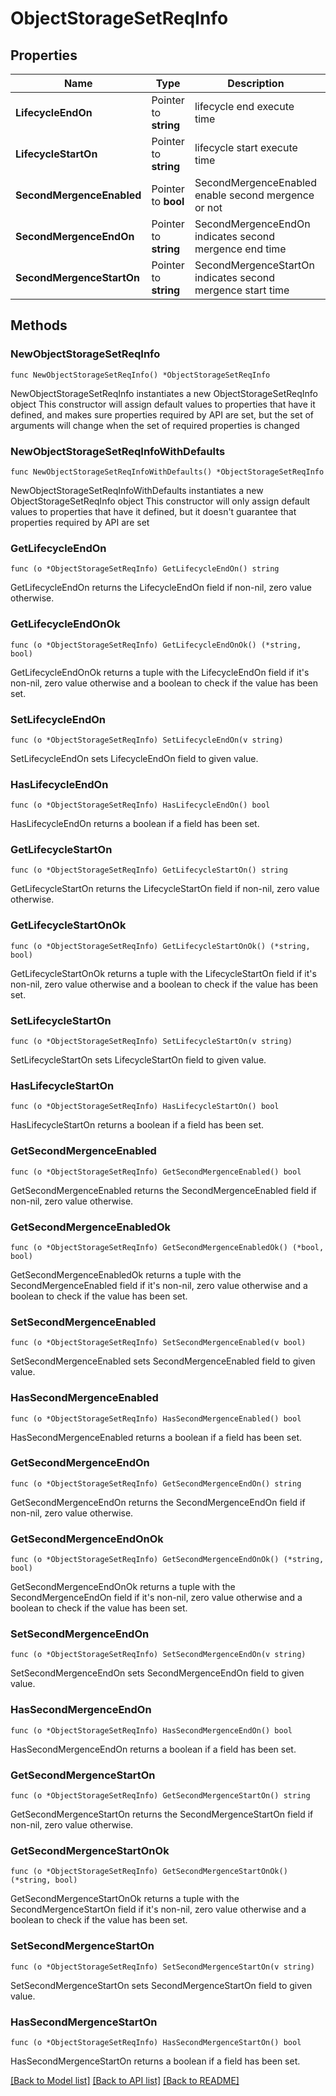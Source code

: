 # ObjectStorageSetReqInfo

## Properties

Name | Type | Description | Notes
------------ | ------------- | ------------- | -------------
**LifecycleEndOn** | Pointer to **string** | lifecycle end execute time | [optional] 
**LifecycleStartOn** | Pointer to **string** | lifecycle start execute time | [optional] 
**SecondMergenceEnabled** | Pointer to **bool** | SecondMergenceEnabled enable second mergence or not | [optional] 
**SecondMergenceEndOn** | Pointer to **string** | SecondMergenceEndOn indicates second mergence end time | [optional] 
**SecondMergenceStartOn** | Pointer to **string** | SecondMergenceStartOn indicates second mergence start time | [optional] 

## Methods

### NewObjectStorageSetReqInfo

`func NewObjectStorageSetReqInfo() *ObjectStorageSetReqInfo`

NewObjectStorageSetReqInfo instantiates a new ObjectStorageSetReqInfo object
This constructor will assign default values to properties that have it defined,
and makes sure properties required by API are set, but the set of arguments
will change when the set of required properties is changed

### NewObjectStorageSetReqInfoWithDefaults

`func NewObjectStorageSetReqInfoWithDefaults() *ObjectStorageSetReqInfo`

NewObjectStorageSetReqInfoWithDefaults instantiates a new ObjectStorageSetReqInfo object
This constructor will only assign default values to properties that have it defined,
but it doesn't guarantee that properties required by API are set

### GetLifecycleEndOn

`func (o *ObjectStorageSetReqInfo) GetLifecycleEndOn() string`

GetLifecycleEndOn returns the LifecycleEndOn field if non-nil, zero value otherwise.

### GetLifecycleEndOnOk

`func (o *ObjectStorageSetReqInfo) GetLifecycleEndOnOk() (*string, bool)`

GetLifecycleEndOnOk returns a tuple with the LifecycleEndOn field if it's non-nil, zero value otherwise
and a boolean to check if the value has been set.

### SetLifecycleEndOn

`func (o *ObjectStorageSetReqInfo) SetLifecycleEndOn(v string)`

SetLifecycleEndOn sets LifecycleEndOn field to given value.

### HasLifecycleEndOn

`func (o *ObjectStorageSetReqInfo) HasLifecycleEndOn() bool`

HasLifecycleEndOn returns a boolean if a field has been set.

### GetLifecycleStartOn

`func (o *ObjectStorageSetReqInfo) GetLifecycleStartOn() string`

GetLifecycleStartOn returns the LifecycleStartOn field if non-nil, zero value otherwise.

### GetLifecycleStartOnOk

`func (o *ObjectStorageSetReqInfo) GetLifecycleStartOnOk() (*string, bool)`

GetLifecycleStartOnOk returns a tuple with the LifecycleStartOn field if it's non-nil, zero value otherwise
and a boolean to check if the value has been set.

### SetLifecycleStartOn

`func (o *ObjectStorageSetReqInfo) SetLifecycleStartOn(v string)`

SetLifecycleStartOn sets LifecycleStartOn field to given value.

### HasLifecycleStartOn

`func (o *ObjectStorageSetReqInfo) HasLifecycleStartOn() bool`

HasLifecycleStartOn returns a boolean if a field has been set.

### GetSecondMergenceEnabled

`func (o *ObjectStorageSetReqInfo) GetSecondMergenceEnabled() bool`

GetSecondMergenceEnabled returns the SecondMergenceEnabled field if non-nil, zero value otherwise.

### GetSecondMergenceEnabledOk

`func (o *ObjectStorageSetReqInfo) GetSecondMergenceEnabledOk() (*bool, bool)`

GetSecondMergenceEnabledOk returns a tuple with the SecondMergenceEnabled field if it's non-nil, zero value otherwise
and a boolean to check if the value has been set.

### SetSecondMergenceEnabled

`func (o *ObjectStorageSetReqInfo) SetSecondMergenceEnabled(v bool)`

SetSecondMergenceEnabled sets SecondMergenceEnabled field to given value.

### HasSecondMergenceEnabled

`func (o *ObjectStorageSetReqInfo) HasSecondMergenceEnabled() bool`

HasSecondMergenceEnabled returns a boolean if a field has been set.

### GetSecondMergenceEndOn

`func (o *ObjectStorageSetReqInfo) GetSecondMergenceEndOn() string`

GetSecondMergenceEndOn returns the SecondMergenceEndOn field if non-nil, zero value otherwise.

### GetSecondMergenceEndOnOk

`func (o *ObjectStorageSetReqInfo) GetSecondMergenceEndOnOk() (*string, bool)`

GetSecondMergenceEndOnOk returns a tuple with the SecondMergenceEndOn field if it's non-nil, zero value otherwise
and a boolean to check if the value has been set.

### SetSecondMergenceEndOn

`func (o *ObjectStorageSetReqInfo) SetSecondMergenceEndOn(v string)`

SetSecondMergenceEndOn sets SecondMergenceEndOn field to given value.

### HasSecondMergenceEndOn

`func (o *ObjectStorageSetReqInfo) HasSecondMergenceEndOn() bool`

HasSecondMergenceEndOn returns a boolean if a field has been set.

### GetSecondMergenceStartOn

`func (o *ObjectStorageSetReqInfo) GetSecondMergenceStartOn() string`

GetSecondMergenceStartOn returns the SecondMergenceStartOn field if non-nil, zero value otherwise.

### GetSecondMergenceStartOnOk

`func (o *ObjectStorageSetReqInfo) GetSecondMergenceStartOnOk() (*string, bool)`

GetSecondMergenceStartOnOk returns a tuple with the SecondMergenceStartOn field if it's non-nil, zero value otherwise
and a boolean to check if the value has been set.

### SetSecondMergenceStartOn

`func (o *ObjectStorageSetReqInfo) SetSecondMergenceStartOn(v string)`

SetSecondMergenceStartOn sets SecondMergenceStartOn field to given value.

### HasSecondMergenceStartOn

`func (o *ObjectStorageSetReqInfo) HasSecondMergenceStartOn() bool`

HasSecondMergenceStartOn returns a boolean if a field has been set.


[[Back to Model list]](../README.md#documentation-for-models) [[Back to API list]](../README.md#documentation-for-api-endpoints) [[Back to README]](../README.md)


